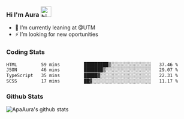 ### Hi I'm Aura <img src="https://user-images.githubusercontent.com/1303154/88677602-1635ba80-d120-11ea-84d8-d263ba5fc3c0.gif" width="28px" alt="hi">

- 🔭 I’m currently leaning at @UTM
- ⚡ I’m looking for new oportunities


### Coding Stats

<!--START_SECTION:waka-->

```txt
HTML         59 mins         █████████▒░░░░░░░░░░░░░░░   37.46 %
JSON         46 mins         ███████▒░░░░░░░░░░░░░░░░░   29.07 %
TypeScript   35 mins         █████▓░░░░░░░░░░░░░░░░░░░   22.31 %
SCSS         17 mins         ██▓░░░░░░░░░░░░░░░░░░░░░░   11.17 %
```

<!--END_SECTION:waka-->

### Github Stats

![ApaAura's github stats](https://github-readme-stats.vercel.app/api?username=ApaAura&count_private=true&theme=tokyonight&hide=contribs,prs)
